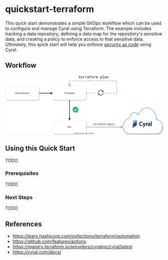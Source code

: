 # quickstart-terraform

This quick start demonstrates a simple GitOps workflow which can be used to
configure and manage Cyral using Terraform. The example includes tracking a
data repository, defining a data map for the repository's sensitive data, and
creating a policy to enforce access to that sensitive data. Ultimately, this
quick start will help you enforce
[security as code](https://cyral.com/white-papers/what-is-security-as-code/)
using Cyral.

## Workflow

![GitOps Workflow using Terraform](./gitops_workflow.svg)

## Using this Quick Start

TODO

### Prerequisites

TODO

### Next Steps

TODO

## References

* https://learn.hashicorp.com/collections/terraform/automation
* https://github.com/features/actions
* https://registry.terraform.io/providers/cyralinc/cyral/latest
* https://cyral.com/docs/
